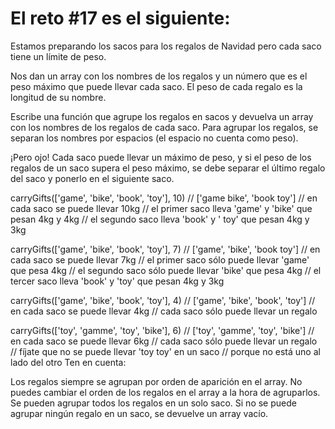 # El reto #17 es el siguiente:

Estamos preparando los sacos para los regalos de Navidad pero cada saco tiene un límite de peso.

Nos dan un array con los nombres de los regalos y un número que es el peso máximo que puede llevar cada saco. El peso de cada regalo es la longitud de su nombre.

Escribe una función que agrupe los regalos en sacos y devuelva un array con los nombres de los regalos de cada saco. Para agrupar los regalos, se separan los nombres por espacios (el espacio no cuenta como peso).

¡Pero ojo! Cada saco puede llevar un máximo de peso, y si el peso de los regalos de un saco supera el peso máximo, se debe separar el último regalo del saco y ponerlo en el siguiente saco.

carryGifts(['game', 'bike', 'book', 'toy'], 10)
// ['game bike', 'book toy']
// en cada saco se puede llevar 10kg
// el primer saco lleva 'game' y 'bike' que pesan 4kg y 4kg
// el segundo saco lleva 'book' y ' toy' que pesan 4kg y 3kg

carryGifts(['game', 'bike', 'book', 'toy'], 7)
// ['game', 'bike', 'book toy']
// en cada saco se puede llevar 7kg
// el primer saco sólo puede llevar 'game' que pesa 4kg
// el segundo saco sólo puede llevar 'bike' que pesa 4kg
// el tercer saco lleva 'book' y 'toy' que pesan 4kg y 3kg

carryGifts(['game', 'bike', 'book', 'toy'], 4)
// ['game', 'bike', 'book', 'toy']
// en cada saco se puede llevar 4kg
// cada saco sólo puede llevar un regalo

carryGifts(['toy', 'gamme', 'toy', 'bike'], 6)
// ['toy', 'gamme', 'toy', 'bike']
// en cada saco se puede llevar 6kg
// cada saco sólo puede llevar un regalo
// fíjate que no se puede llevar 'toy toy' en un saco
// porque no está uno al lado del otro
Ten en cuenta:

Los regalos siempre se agrupan por orden de aparición en el array.
No puedes cambiar el orden de los regalos en el array a la hora de agruparlos.
Se pueden agrupar todos los regalos en un solo saco.
Si no se puede agrupar ningún regalo en un saco, se devuelve un array vacío.